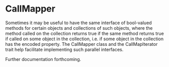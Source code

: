 # CallMapper

Sometimes it may be useful to have the same interface of bool-valued methods for certain objects and collections of such objects, where the method called on the collection returns true if the same method returns true if called on some object in the collection, i.e. if some object in the collection has the encoded property. The CallMapper class and the CallMapIterator trait help facilitate implementing such parallel interfaces.

Further documentation forthcoming.
